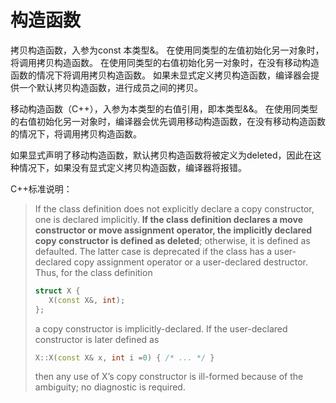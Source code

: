 # 构造函数

拷贝构造函数，入参为const 本类型&。
在使用同类型的左值初始化另一对象时，将调用拷贝构造函数。
在使用同类型的右值初始化另一对象时，在没有移动构造函数的情况下将调用拷贝构造函数。
如果未显式定义拷贝构造函数，编译器会提供一个默认拷贝构造函数，进行成员之间的拷贝。

移动构造函数（C++），入参为本类型的右值引用，即本类型&&。
在使用同类型的右值初始化另一对象时，编译器会优先调用移动构造函数，在没有移动构造函数的情况下，将调用拷贝构造函数。

如果显式声明了移动构造函数，默认拷贝构造函数将被定义为deleted，因此在这种情况下，如果没有显式定义拷贝构造函数，编译器将报错。

C++标准说明：
> If the class definition does not explicitly declare a copy constructor, one is declared implicitly. **If the class definition declares a move constructor or move assignment operator, the implicitly declared copy constructor is defined as deleted**; otherwise, it is defined as defaulted. The latter case is deprecated if the class has a user-declared copy assignment operator or a user-declared destructor. Thus, for the class definition
> ```cpp
> struct X {
>    X(const X&, int);
> };
> ```
> a copy constructor is implicitly-declared. If the user-declared constructor is later defined as
> ```cpp
> X::X(const X& x, int i =0) { /* ... */ }
> ```
> then any use of X’s copy constructor is ill-formed because of the ambiguity; no diagnostic is required.
